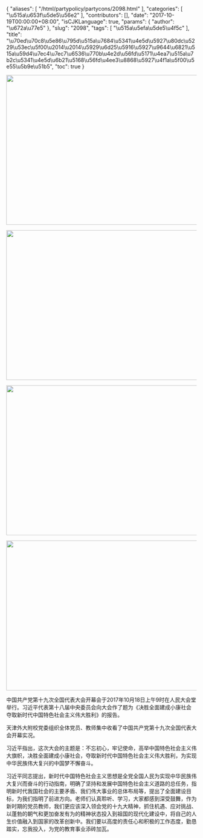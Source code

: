 {
    "aliases": [
        "/html/partypolicy/partycons/2098.html"
    ],
    "categories": [
        "\u515a\u653f\u5de5\u56e2"
    ],
    "contributors": [],
    "date": "2017-10-19T00:00:00+08:00",
    "isCJKLanguage": true,
    "params": {
        "author": "\u672a\u77e5"
    },
    "slug": "2098",
    "tags": [
        "\u515a\u5efa\u5de5\u4f5c"
    ],
    "title": "\u70ed\u70c8\u5e86\u795d\u515a\u7684\u5341\u4e5d\u5927\u80dc\u5229\u53ec\u5f00\u2014\u2014\u5929\u6d25\u5916\u5927\u9644\u6821\u515a\u59d4\u7ec4\u7ec7\u6536\u770b\u4e2d\u56fd\u5171\u4ea7\u515a\u7b2c\u5341\u4e5d\u6b21\u5168\u56fd\u4ee3\u8868\u5927\u4f1a\u5f00\u5e55\u5b9e\u51b5",
    "toc": true
}


<img
    src="https://cdn.tfls.online/mirror/full/64d061731ec960f605db70805fd3d2ac4957476e.jpg"
    style="display:block;margin-left:auto;margin-right:auto;"
    decoding="async"
    fetchpriority="auto"
    loading="lazy"
    height="397"
    width="600"
/>





<img
    src="https://cdn.tfls.online/mirror/full/1c67328b36a3f770b69d25888f00eb88c1e25f84.jpg"
    style="display:block;margin-left:auto;margin-right:auto;"
    decoding="async"
    fetchpriority="auto"
    loading="lazy"
    height="397"
    width="600"
/>





<img
    src="https://cdn.tfls.online/mirror/full/dbffa22297d66af38515fdc861a4ad41956e336c.jpg"
    style="display:block;margin-left:auto;margin-right:auto;"
    decoding="async"
    fetchpriority="auto"
    loading="lazy"
    height="397"
    width="600"
/>





<img
    src="https://cdn.tfls.online/mirror/full/b4d1204c0c7c9b5848d4815ca6a1f4258f2ff861.jpg"
    style="display:block;margin-left:auto;margin-right:auto;"
    decoding="async"
    fetchpriority="auto"
    loading="lazy"
    height="397"
    width="600"
/>




  





中国共产党第十九次全国代表大会开幕会于2017年10月18日上午9时在人民大会堂举行。习近平代表第十八届中央委员会向大会作了题为《决胜全面建成小康社会　夺取新时代中国特色社会主义伟大胜利》的报告。




天津外大附校党委组织全体党员、教师集中收看了中国共产党第十九次全国代表大会开幕实况。




习近平指出，这次大会的主题是：不忘初心，牢记使命，高举中国特色社会主义伟大旗帜，决胜全面建成小康社会，夺取新时代中国特色社会主义伟大胜利，为实现中华民族伟大复兴的中国梦不懈奋斗。




习近平同志提出，新时代中国特色社会主义思想是全党全国人民为实现中华民族伟大复兴而奋斗的行动指南，明确了坚持和发展中国特色社会主义道路的总任务，指明新时代我国社会的主要矛盾、我们伟大事业的总体布局等，提出了全面建设目标，为我们指明了前进方向。老师们认真聆听、学习，大家都感到深受鼓舞，作为新时期的党员教师，我们更应该深入领会党的十九大精神，抓住机遇、应对挑战、以蓬勃的朝气和更加奋发有为的精神状态投入到祖国的现代化建设中，将自己的人生价值融入到国家的改革创新中。我们要以高度的责任心和积极的工作态度，勤恳踏实，忘我投入，为党的教育事业添砖加瓦。




  



